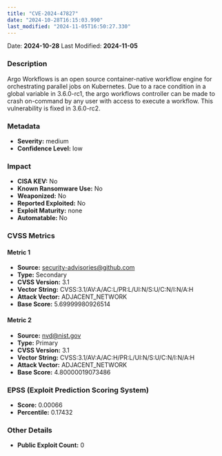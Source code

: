 ```yaml
---
title: "CVE-2024-47827"
date: "2024-10-28T16:15:03.990"
last_modified: "2024-11-05T16:50:27.330"
---
```


Date: **2024-10-28** Last Modified: **2024-11-05**

### Description  
Argo Workflows is an open source container-native workflow engine for orchestrating parallel jobs on Kubernetes. Due to a race condition in a global variable in 3.6.0-rc1, the argo workflows controller can be made to crash on-command by any user with access to execute a workflow. This vulnerability is fixed in 3.6.0-rc2.

### Metadata  
- **Severity:** medium
- **Confidence Level:** low

### Impact  
- **CISA KEV:** No
- **Known Ransomware Use:** No
- **Weaponized:** No
- **Reported Exploited:** No
- **Exploit Maturity:** none
- **Automatable:** No

### CVSS Metrics  

#### Metric 1
- **Source:** security-advisories@github.com
- **Type:** Secondary
- **CVSS Version:** 3.1
- **Vector String:** CVSS:3.1/AV:A/AC:L/PR:L/UI:N/S:U/C:N/I:N/A:H
- **Attack Vector:** ADJACENT_NETWORK
- **Base Score:** 5.69999980926514

#### Metric 2
- **Source:** nvd@nist.gov
- **Type:** Primary
- **CVSS Version:** 3.1
- **Vector String:** CVSS:3.1/AV:A/AC:H/PR:L/UI:N/S:U/C:N/I:N/A:H
- **Attack Vector:** ADJACENT_NETWORK
- **Base Score:** 4.80000019073486


### EPSS (Exploit Prediction Scoring System)  
- **Score:** 0.00066
- **Percentile:** 0.17432

### Other Details  
- **Public Exploit Count:** 0

